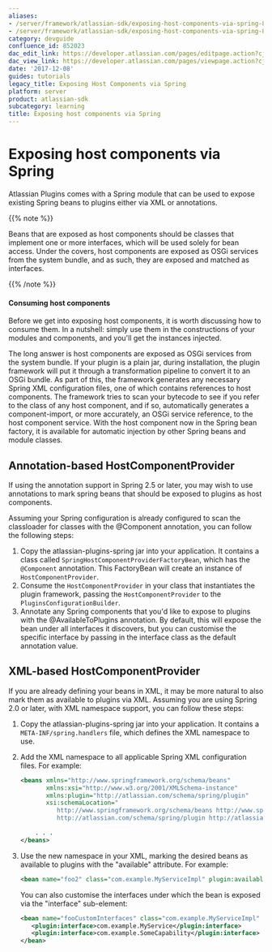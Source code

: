 ```yaml
---
aliases:
- /server/framework/atlassian-sdk/exposing-host-components-via-spring-852023.html
- /server/framework/atlassian-sdk/exposing-host-components-via-spring-852023.md
category: devguide
confluence_id: 852023
dac_edit_link: https://developer.atlassian.com/pages/editpage.action?cjm=wozere&pageId=852023
dac_view_link: https://developer.atlassian.com/pages/viewpage.action?cjm=wozere&pageId=852023
date: '2017-12-08'
guides: tutorials
legacy_title: Exposing Host Components via Spring
platform: server
product: atlassian-sdk
subcategory: learning
title: Exposing host components via Spring
---
```

# Exposing host components via Spring

Atlassian Plugins comes with a Spring module that can be used to expose existing Spring beans to plugins either via XML or annotations.

{{% note %}}

Beans that are exposed as host components should be classes that implement one or more interfaces, which will be used solely for bean access. Under the covers, host components are exposed as OSGi services from the system bundle, and as such, they are exposed and matched as interfaces.

{{% /note %}}

#### Consuming host components

Before we get into exposing host components, it is worth discussing how to consume them. In a nutshell: simply use them in the constructions of your modules and components, and you'll get the instances injected.

The long answer is host components are exposed as OSGi services from the system bundle. If your plugin is a plain jar, during installation, the plugin framework will put it through a transformation pipeline to convert it to an OSGi bundle. As part of this, the framework generates any necessary Spring XML configuration files, one of which contains references to host components. The framework tries to scan your bytecode to see if you refer to the class of any host component, and if so, automatically generates a component-import, or more accurately, an OSGi service reference, to the host component service. With the host component now in the Spring bean factory, it is available for automatic injection by other Spring beans and module classes.

## Annotation-based HostComponentProvider

If using the annotation support in Spring 2.5 or later, you may wish to use annotations to mark spring beans that should be exposed to plugins as host components.

Assuming your Spring configuration is already configured to scan the classloader for classes with the @Component annotation, you can follow the following steps:

1.  Copy the atlassian-plugins-spring jar into your application. It contains a class called `SpringHostComponentProviderFactoryBean`, which has the `@Component` annotation. This FactoryBean will create an instance of `HostComponentProvider`.
2.  Consume the `HostComponentProvider` in your class that instantiates the plugin framework, passing the `HostComponentProvider` to the `PluginsConfigurationBuilder`.
3.  Annotate any Spring components that you'd like to expose to plugins with the @AvailableToPlugins annotation. By default, this will expose the bean under all interfaces it discovers, but you can customise the specific interface by passing in the interface class as the default annotation value.

## XML-based HostComponentProvider

If you are already defining your beans in XML, it may be more natural to also mark them as available to plugins via XML. Assuming you are using Spring 2.0 or later, with XML namespace support, you can follow these steps:

1.  Copy the atlassian-plugins-spring jar into your application. It contains a `META-INF/spring.handlers` file, which defines the XML namespace to use.
2.  Add the XML namespace to all applicable Spring XML configuration files. For example:

    ``` xml
    <beans xmlns="http://www.springframework.org/schema/beans"
           xmlns:xsi="http://www.w3.org/2001/XMLSchema-instance"
           xmlns:plugin="http://atlassian.com/schema/spring/plugin"
           xsi:schemaLocation="
              http://www.springframework.org/schema/beans http://www.springframework.org/schema/beans/spring-beans-2.5.xsd
              http://atlassian.com/schema/spring/plugin http://atlassian.com/schema/spring/plugin.xsd">

        . . . 
    </beans>
    ```

3.  Use the new namespace in your XML, marking the desired beans as available to plugins with the "available" attribute. For example:

    ``` xml
    <bean name="foo2" class="com.example.MyServiceImpl" plugin:available="true"/> 
    ```

    You can also customise the interfaces under which the bean is exposed via the "interface" sub-element:

    ``` xml
    <bean name="fooCustomInterfaces" class="com.example.MyServiceImpl" plugin:available="true">
       <plugin:interface>com.example.MyService</plugin:interface>
       <plugin:interface>com.example.SomeCapability</plugin:interface>
    </bean>
    ```
